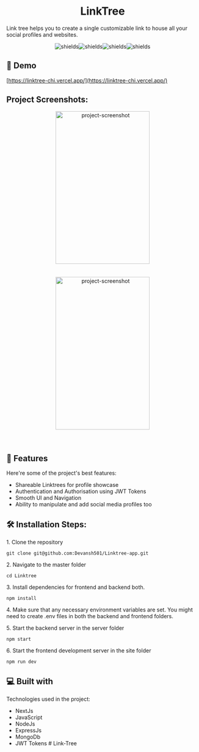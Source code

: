 <h1 align="center" id="title">LinkTree</h1>



<p id="description">Link tree helps you to create a single customizable link to house all your social profiles and websites.</p>

<p align="center"><img src="https://img.shields.io/badge/NextJs-8A2BE2" alt="shields"><img src="https://img.shields.io/badge/NodeJs-41863F" alt="shields"><img src="https://img.shields.io/badge/ExpressJs-000" alt="shields"><img src="https://img.shields.io/badge/MongoDb-569134" alt="shields"></p>

<h2>🚀 Demo</h2>

[https://linktree-chi.vercel.app/](https://linktree-chi.vercel.app/)

<h2>Project Screenshots:</h2>
<div align="center">
<img src="https://github.com/Devansh501/Linktree-app/assets/81950589/2bf64458-3898-4ec3-bdc2-36b7a0b1c50c" alt="project-screenshot" width="70%" height="400/">
</div>
<br/><br/>
<div align="center">
<img src="https://github.com/Devansh501/Linktree-app/assets/81950589/6aac6c18-ec42-428f-ab78-f3c47fb90c89" alt="project-screenshot" width="70%" height="400/">
</div>
<br/><br/>



  
  
<h2>🧐 Features</h2>

Here're some of the project's best features:

*   Shareable Linktrees for profile showcase
*   Authentication and Authorisation using JWT Tokens
*   Smooth UI and Navigation
*   Ability to manipulate and add social media profiles too

<h2>🛠️ Installation Steps:</h2>

<p>1. Clone the repository</p>

```
git clone git@github.com:Devansh501/Linktree-app.git
```

<p>2. Navigate to the master folder</p>

```
cd Linktree
```

<p>3. Install dependencies for frontend and backend both.</p>

```
npm install
```

<p>4. Make sure that any necessary environment variables are set. You might need to create .env files in both the backend and frontend folders.</p>

<p>5. Start the backend server in the server folder</p>

```
npm start
```

<p>6. Start the frontend development server in the site folder</p>

```
npm run dev
```

  
  
<h2>💻 Built with</h2>

Technologies used in the project:

*   NextJs
*   JavaScript
*   NodeJs
*   ExpressJs
*   MongoDb
*   JWT Tokens
#   L i n k - T r e e 
 
 
